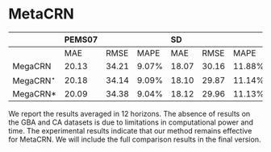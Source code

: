 # MetaCRN

|    |PEMS07|    |    |SD|    |    |GBA|    |    |
|:----|:----|:----|:----|:----|:----|:----|:----|:----|:----|
|    |MAE|RMSE|MAPE|MAE|RMSE|MAPE|MAE|RMSE|MAPE|
|MegaCRN|20.13|34.21|9.07%|18.07|30.16|11.88%|20.69|33.58|15.85%|
|MegaCRN$^\star$|20.18|34.14|9.09%|18.10|29.87|11.14%|20.75|33.47|15.20%|
|MegaCRN*|20.09|34.38|9.04%|18.12|29.96|11.13%|20.63|33.50|15.39%|

We report the results averaged in 12 horizons. The absence of results on the GBA and CA datasets is due to limitations in computational power and time.  The experimental results indicate that our method remains effective for MetaCRN. We will include the full comparison results in the final version.
